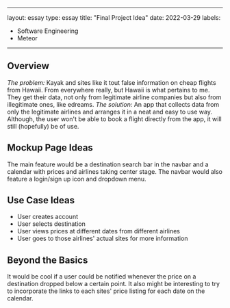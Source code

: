 
---
layout: essay
type: essay
title: "Final Project Idea"
date: 2022-03-29
labels:
  - Software Engineering
  - Meteor
---

## Overview

*The problem:* Kayak and sites like it tout false information on cheap flights from Hawaii. From everywhere really, but Hawaii is what pertains to me. They get their data, not only from legitimate airline companies but also from illegitimate ones, like edreams. 
*The solution:* An app that collects data from only the legitimate airlines and arranges it in a neat and easy to use way. Although, the user won't be able to book a flight directly from the app, it will still (hopefully) be of use. 

## Mockup Page Ideas

The main feature would be a destination search bar in the navbar and a calendar with prices and airlines taking center stage. The navbar would also feature a login/sign up icon and dropdown menu. 

## Use Case Ideas

 - User creates account
 - User selects destination
 - User views prices at different dates from different airlines
 - User goes to those airlines' actual sites for more information

## Beyond the Basics
It would be cool if a user could be notified whenever the price on a destination dropped below a certain point. It also might be interesting to try to incorporate the links to each sites' price listing for each date on the calendar. 
